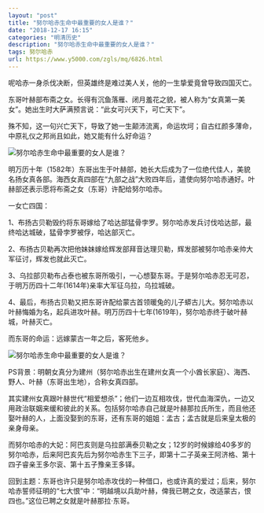```yaml
---
layout: "post"
title: "努尔哈赤生命中最重要的女人是谁？"
date: "2018-12-17 16:15"
categories: "明清历史"
description: "努尔哈赤生命中最重要的女人是谁？"
tags: 努尔哈赤
url: https://www.y5000.com/zgls/mq/6826.html
---
```






呢哈赤一身杀伐决断，但英雄终是难过美人关，他的一生挚爱竟曾导致四国灭亡。

东哥叶赫部布斋之女。长得有沉鱼落雁、闭月羞花之貌，被人称为“女真第一美女”。她出生时大萨满预言说：“此女可兴天下，可亡天下”。

殊不知，这一句兴亡天下，导致了她一生颠沛流离，命运坎坷；自古红颜多薄命，中原礼仪之邦尚且如此，她又能有什么好命运？

![努尔哈赤生命中最重要的女人是谁？](/uploads/allimg/161208/6-16120QI501446.JPG)

明万历十年（1582年）东哥出生于叶赫部，她长大后成为了一位绝代佳人，美貌名扬女真各部。海西女真四部在“九部之战”大败四年后，遣使向努尔哈赤通好。叶赫部还表示愿将布斋之女（东哥）许配给努尔哈赤。

一女亡四国：

1、布扬古贝勒毁约将东哥嫁给了哈达部猛骨孛罗。努尔哈赤发兵讨伐哈达部，最终哈达城破，猛骨孛罗被俘，哈达部灭亡。

2、布扬古贝勒再次把他妹妹嫁给辉发部拜音达理贝勒，辉发部被努尔哈赤亲帅大军征讨，辉发也就此灭亡。

3、乌拉部贝勒布占泰也被东哥所吸引，一心想娶东哥。于是努尔哈赤忍无可忍，于明万历四十二年(1614年)亲率大军征乌拉，乌拉城破。

4、最后，布扬古贝勒又把东哥许配给蒙古首领暖兔的儿子蟒古儿大。努尔哈赤以叶赫悔婚为名，起兵进攻叶赫。明万历四十七年(1619年)，努尔哈赤终于破叶赫城，叶赫灭亡。

而东哥的命运：远嫁蒙古一年之后，客死他乡。

![努尔哈赤生命中最重要的女人是谁？](/uploads/allimg/161208/6-16120QI51Xb.JPG)

PS背景：明朝女真分为建州（努尔哈赤出生在建州女真一个小酋长家庭）、海西、野人、叶赫（东哥出生地），合称女真四部。

其实建州女真跟叶赫世代“相爱想杀”；他们一边互相攻伐，世代血海深仇，一边又用政治联姻来缓和彼此的关系。包括努尔哈赤自己就是叶赫那拉氏所生，而且他还娶叶赫的人，上面没娶到的东哥，还有东哥的姐姐：孟古；孟古就是后来皇太极的亲身母亲。

而努尔哈赤的大妃：阿巴亥则是乌拉部满泰贝勒之女；12岁的时候嫁给40多岁的努尔哈赤，后来阿巴亥先后为努尔哈赤生下三子，即第十二子英亲王阿济格、第十四子睿亲王多尔衮、第十五子豫亲王多铎。

回到主题：东哥也许只是努尔哈赤攻伐的一种借口，也或许真的爱过；后来，努尔哈赤誓师征明的“七大恨”中：“明越境以兵助叶赫，俾我已聘之女，改适蒙古，恨四也。”这位已聘之女就是叶赫那拉·东哥。

